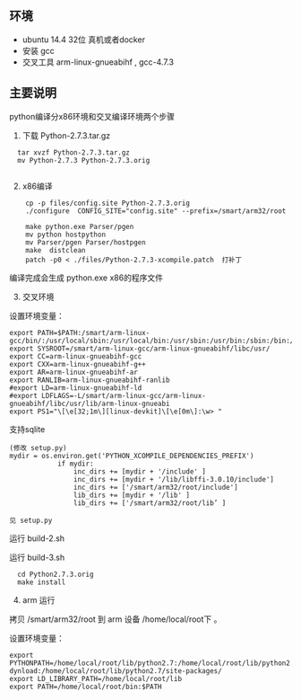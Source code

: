 

## 环境 
 
 * ubuntu 14.4  32位 真机或者docker
 * 安装 gcc 
 * 交叉工具  arm-linux-gnueabihf , gcc-4.7.3 
 
## 主要说明 

 python编译分x86环境和交叉编译环境两个步骤
 
 1. 下载 Python-2.7.3.tar.gz  

``` 
  tar xvzf Python-2.7.3.tar.gz 
  mv Python-2.7.3 Python-2.7.3.orig 
  
```
 
 2. x86编译

```
    cp -p files/config.site Python-2.7.3.orig
    ./configure  CONFIG_SITE="config.site" --prefix=/smart/arm32/root
    
    make python.exe Parser/pgen 
    mv python hostpython
    mv Parser/pgen Parser/hostpgen
    make  distclean
    patch -p0 < ./files/Python-2.7.3-xcompile.patch  打补丁
```
编译完成会生成  python.exe x86的程序文件

3. 交叉环境

设置环境变量：
```
export PATH=$PATH:/smart/arm-linux-gcc/bin/:/usr/local/sbin:/usr/local/bin:/usr/sbin:/usr/bin:/sbin:/bin:/usr/games
export SYSROOT=/smart/arm-linux-gcc/arm-linux-gnueabihf/libc/usr/
export CC=arm-linux-gnueabihf-gcc
export CXX=arm-linux-gnueabihf-g++
export AR=arm-linux-gnueabihf-ar
export RANLIB=arm-linux-gnueabihf-ranlib
#export LD=arm-linux-gnueabihf-ld
#export LDFLAGS=-L/smart/arm-linux-gcc/arm-linux-gnueabihf/libc/usr/lib/arm-linux-gnueabi
export PS1="\[\e[32;1m\][linux-devkit]\[\e[0m\]:\w> "

```

支持sqlite 

```
(修改 setup.py)
mydir = os.environ.get('PYTHON_XCOMPILE_DEPENDENCIES_PREFIX')
            if mydir:
                inc_dirs += [mydir + '/include' ]
                inc_dirs += [mydir + '/lib/libffi-3.0.10/include']
                inc_dirs += ['/smart/arm32/root/include']
                lib_dirs += [mydir + '/lib' ]
                lib_dirs += ['/smart/arm32/root/lib’ ]
                
见 setup.py 
```

运行 build-2.sh

运行 build-3.sh


```
  cd Python2.7.3.orig
  make install 
```

4. arm 运行

拷贝 /smart/arm32/root 到 arm 设备 /home/local/root下 。

设置环境变量：

```
export PYTHONPATH=/home/local/root/lib/python2.7:/home/local/root/lib/python2.7/lib-dynload:/home/local/root/lib/python2.7/site-packages/
export LD_LIBRARY_PATH=/home/local/root/lib
export PATH=/home/local/root/bin:$PATH

```

 
